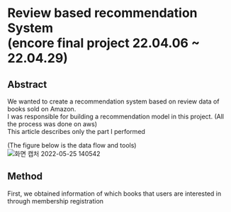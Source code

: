 # Review based recommendation System</br>(encore final project 22.04.06 ~ 22.04.29)

## Abstract
We wanted to create a recommendation system based on review data of books sold on Amazon.  
I was responsible for building a recommendation model in this project. (All the process was done on aws)  
This article describes only the part I performed  

(The figure below is the data flow and tools)
![화면 캡처 2022-05-25 140542](https://user-images.githubusercontent.com/96279383/170183938-9f9af045-8b36-4eec-9ce0-b9de168f2780.png)

## Method
First, we obtained information of which books that users are interested in through membership registration
